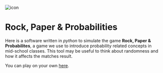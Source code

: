 ![icon](https://gitlab.com/matedulab/matedulab.gitlab.io/-/raw/master/public/assets/img/icon_64.png)

# Rock, Paper & Probabilities

Here is a software written in *python* to simulate the game **Rock, Paper & Probabilites**, a game we use to
introduce probability related concepts in mid-school classes. This tool may be useful to think about randomness
and how it affects the matches result.

You can play on your own [here](https://matedulab.gitlab.io/scripts/ppp.html?lan=eng).
